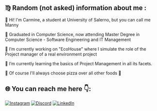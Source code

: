 ## ♍ Random (not asked) information about me :
🚀 Hi! I'm Carmine, a student at University of Salerno, but you can call me Manny

📜 Graduated in Computer Science, now attending Master Degree in Computer Science - Software Engineering and IT Management

🔭 I’m currently working on "EcoHouse" where I simulate the role of the Project manager of a real environment project

🌱 I’m currently learning the basics of Project Management in all its facets.

🍕  Of course I'll always choose pizza over all other foods 🤌

## 🌐 You can reach me here 👇:
[![Instagram](https://img.shields.io/badge/Instagram-%23E4405F.svg?logo=Instagram&logoColor=white)](https://instagram.com/Carmineh_)
[![Discord](https://img.shields.io/badge/Discord-%237289DA.svg?logo=discord&logoColor=white)](https://discord.com/users/131708743426506752)
[![LinkedIn](https://img.shields.io/badge/LinkedIn-%230077B5.svg?logo=linkedin&logoColor=white)](https://linkedin.com/in/carmine-calabrese-8929bb189) 
